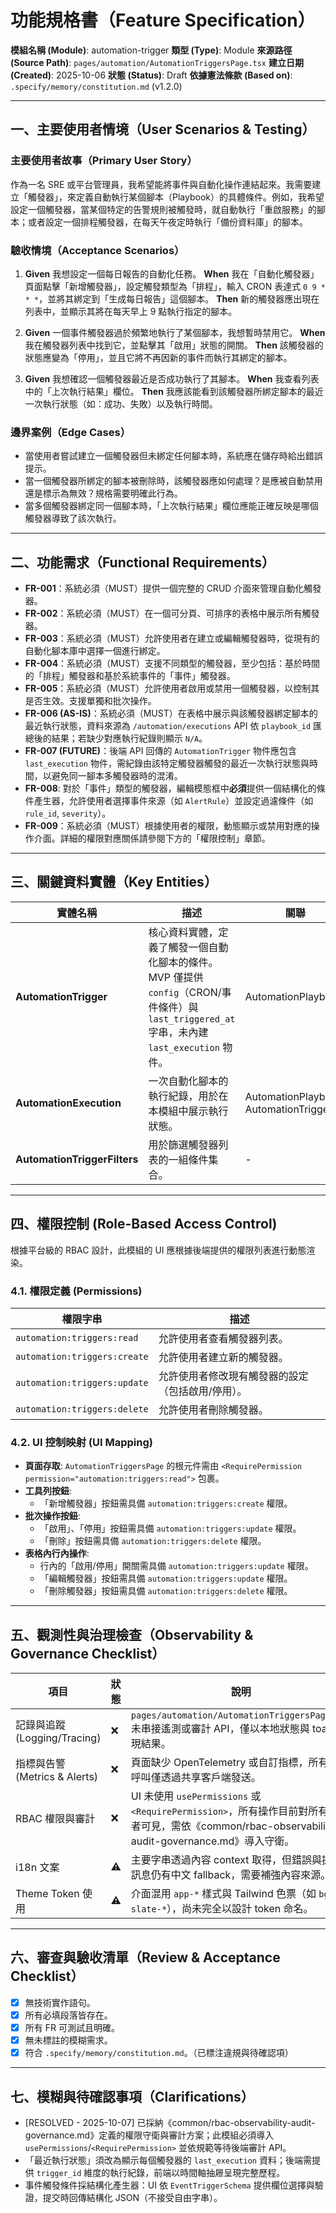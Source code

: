 # 功能規格書（Feature Specification）

**模組名稱 (Module)**: automation-trigger
**類型 (Type)**: Module
**來源路徑 (Source Path)**: `pages/automation/AutomationTriggersPage.tsx`
**建立日期 (Created)**: 2025-10-06
**狀態 (Status)**: Draft
**依據憲法條款 (Based on)**: `.specify/memory/constitution.md` (v1.2.0)

---

## 一、主要使用者情境（User Scenarios & Testing）

### 主要使用者故事（Primary User Story）
作為一名 SRE 或平台管理員，我希望能將事件與自動化操作連結起來。我需要建立「觸發器」，來定義自動執行某個腳本（Playbook）的具體條件。例如，我希望設定一個觸發器，當某個特定的告警規則被觸發時，就自動執行「重啟服務」的腳本；或者設定一個排程觸發器，在每天午夜定時執行「備份資料庫」的腳本。

### 驗收情境（Acceptance Scenarios）
1.  **Given** 我想設定一個每日報告的自動化任務。
    **When** 我在「自動化觸發器」頁面點擊「新增觸發器」，設定觸發類型為「排程」，輸入 CRON 表達式 `0 9 * * *`，並將其綁定到「生成每日報告」這個腳本。
    **Then** 新的觸發器應出現在列表中，並顯示其將在每天早上 9 點執行指定的腳本。

2.  **Given** 一個事件觸發器過於頻繁地執行了某個腳本，我想暫時禁用它。
    **When** 我在觸發器列表中找到它，並點擊其「啟用」狀態的開關。
    **Then** 該觸發器的狀態應變為「停用」，並且它將不再因新的事件而執行其綁定的腳本。

3.  **Given** 我想確認一個觸發器最近是否成功執行了其腳本。
    **When** 我查看列表中的「上次執行結果」欄位。
    **Then** 我應該能看到該觸發器所綁定腳本的最近一次執行狀態（如：成功、失敗）以及執行時間。

### 邊界案例（Edge Cases）
- 當使用者嘗試建立一個觸發器但未綁定任何腳本時，系統應在儲存時給出錯誤提示。
- 當一個觸發器所綁定的腳本被刪除時，該觸發器應如何處理？是應被自動禁用還是標示為無效？規格需要明確此行為。
- 當多個觸發器綁定同一個腳本時，「上次執行結果」欄位應能正確反映是哪個觸發器導致了該次執行。

---

## 二、功能需求（Functional Requirements）

- **FR-001**：系統必須（MUST）提供一個完整的 CRUD 介面來管理自動化觸發器。
- **FR-002**：系統必須（MUST）在一個可分頁、可排序的表格中展示所有觸發器。
- **FR-003**：系統必須（MUST）允許使用者在建立或編輯觸發器時，從現有的自動化腳本庫中選擇一個進行綁定。
- **FR-004**：系統必須（MUST）支援不同類型的觸發器，至少包括：基於時間的「排程」觸發器和基於系統事件的「事件」觸發器。
- **FR-005**：系統必須（MUST）允許使用者啟用或禁用一個觸發器，以控制其是否生效。支援單獨和批次操作。
- **FR-006 (AS-IS)**：系統必須（MUST）在表格中展示與該觸發器綁定腳本的最近執行狀態，資料來源為 `/automation/executions` API 依 `playbook_id` 匯總後的結果；若缺少對應執行紀錄則顯示 `N/A`。
- **FR-007 (FUTURE)**：後端 API 回傳的 `AutomationTrigger` 物件應包含 `last_execution` 物件，需紀錄由該特定觸發器觸發的最近一次執行狀態與時間，以避免同一腳本多觸發器時的混淆。
- **FR-008**: 對於「事件」類型的觸發器，編輯模態框中**必須**提供一個結構化的條件產生器，允許使用者選擇事件來源（如 `AlertRule`）並設定過濾條件（如 `rule_id`, `severity`）。
- **FR-009**：系統必須（MUST）根據使用者的權限，動態顯示或禁用對應的操作介面。詳細的權限對應關係請參閱下方的「權限控制」章節。

---

## 三、關鍵資料實體（Key Entities）
| 實體名稱 | 描述 | 關聯 |
|-----------|------|------|
| **AutomationTrigger** | 核心資料實體，定義了觸發一個自動化腳本的條件。MVP 僅提供 `config`（CRON/事件條件）與 `last_triggered_at` 字串，未內建 `last_execution` 物件。 | AutomationPlaybook |
| **AutomationExecution**| 一次自動化腳本的執行紀錄，用於在本模組中展示執行狀態。 | AutomationPlaybook, AutomationTrigger |
| **AutomationTriggerFilters** | 用於篩選觸發器列表的一組條件集合。 | - |

---

## 四、權限控制 (Role-Based Access Control)

根據平台級的 RBAC 設計，此模組的 UI 應根據後端提供的權限列表進行動態渲染。

### 4.1. 權限定義 (Permissions)
| 權限字串 | 描述 |
|---|---|
| `automation:triggers:read` | 允許使用者查看觸發器列表。 |
| `automation:triggers:create` | 允許使用者建立新的觸發器。 |
| `automation:triggers:update` | 允許使用者修改現有觸發器的設定（包括啟用/停用）。 |
| `automation:triggers:delete` | 允許使用者刪除觸發器。 |

### 4.2. UI 控制映射 (UI Mapping)
- **頁面存取**: `AutomationTriggersPage` 的根元件需由 `<RequirePermission permission="automation:triggers:read">` 包裹。
- **工具列按鈕**:
  - 「新增觸發器」按鈕需具備 `automation:triggers:create` 權限。
- **批次操作按鈕**:
  - 「啟用」、「停用」按鈕需具備 `automation:triggers:update` 權限。
  - 「刪除」按鈕需具備 `automation:triggers:delete` 權限。
- **表格內行內操作**:
  - 行內的「啟用/停用」開關需具備 `automation:triggers:update` 權限。
  - 「編輯觸發器」按鈕需具備 `automation:triggers:update` 權限。
  - 「刪除觸發器」按鈕需具備 `automation:triggers:delete` 權限。

---

## 五、觀測性與治理檢查（Observability & Governance Checklist）

| 項目 | 狀態 | 說明 |
|------|------|------|
| 記錄與追蹤 (Logging/Tracing) | ❌ | `pages/automation/AutomationTriggersPage.tsx` 未串接遙測或審計 API，僅以本地狀態與 toast 呈現結果。 |
| 指標與告警 (Metrics & Alerts) | ❌ | 頁面缺少 OpenTelemetry 或自訂指標，所有 API 呼叫僅透過共享客戶端發送。 |
| RBAC 權限與審計 | ❌ | UI 未使用 `usePermissions` 或 `<RequirePermission>`，所有操作目前對所有登入者可見，需依《common/rbac-observability-audit-governance.md》導入守衛。 |
| i18n 文案 | ⚠️ | 主要字串透過內容 context 取得，但錯誤與提示訊息仍有中文 fallback，需要補強內容來源。 |
| Theme Token 使用 | ⚠️ | 介面混用 `app-*` 樣式與 Tailwind 色票（如 `bg-slate-*`），尚未完全以設計 token 命名。 |

---

## 六、審查與驗收清單（Review & Acceptance Checklist）

- [x] 無技術實作語句。
- [x] 所有必填段落皆存在。
- [x] 所有 FR 可測試且明確。
- [x] 無未標註的模糊需求。
- [x] 符合 `.specify/memory/constitution.md`。（已標注違規與待確認項）

---

## 七、模糊與待確認事項（Clarifications）

- [RESOLVED - 2025-10-07] 已採納《common/rbac-observability-audit-governance.md》定義的權限守衛與審計方案；此模組必須導入 `usePermissions`/`<RequirePermission>` 並依規範等待後端審計 API。
- 「最近執行狀態」須改為顯示每個觸發器的 `last_execution` 資料；後端需提供 `trigger_id` 維度的執行紀錄，前端以時間軸抽屜呈現完整歷程。
- 事件觸發條件採結構化產生器：UI 依 `EventTriggerSchema` 提供欄位選擇與驗證，提交時回傳結構化 JSON（不接受自由字串）。